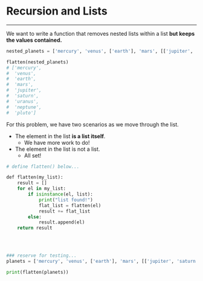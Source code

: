 # Recursion and Lists
---

We want to write a function that removes nested lists within a list **but keeps the values contained.**

```py
nested_planets = ['mercury', 'venus', ['earth'], 'mars', [['jupiter', 'saturn']], 'uranus', ['neptune', 'pluto']] 

flatten(nested_planets)
# ['mercury', 
#  'venus', 
#  'earth', 
#  'mars', 
#  'jupiter', 
#  'saturn', 
#  'uranus', 
#  'neptune', 
#  'pluto']
```

For this problem, we have two scenarios as we move through the list.
-   The element in the list **is a list itself**.
    -   We have more work to do!
-   The element in the list is not a list.
    -   All set!


```py
# define flatten() below...

def flatten(my_list):
	result = []
	for el in my_list:
		if isinstance(el, list):
			print("list found!")
			flat_list = flatten(el)
			result += flat_list
		else:
			result.append(el)
	return result

  
  

### reserve for testing...
planets = ['mercury', 'venus', ['earth'], 'mars', [['jupiter', 'saturn']], 'uranus', ['neptune', 'pluto']]

print(flatten(planets))
```
